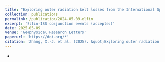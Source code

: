 ```yaml
---
title: "Exploring outer radiation belt losses from the International Space Station"
collection: publications
permalink: /publication/2024-05-09-elfin
excerpt: 'Elfin-ISS conjunction events (accepted)'
date: 2025-05-09
venue: 'Geophysical Research Letters'
paperurl: 'https://doi.org/*'
citation: 'Zhang, X.-J. et al. (2025). &quot;Exploring outer radiation belt losses from the International Space Station&quot; <i>Geophysical Research Letters</i>. *,*'
---
```


*
